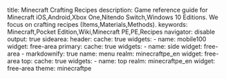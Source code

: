 title: Minecraft Crafting Recipes
description: Game reference guide for Minecraft iOS,Android,Xbox One,Nitendo Switch,Windows 10 Editions. We focus on crafting
  recipes (Items,Materials,Methods).
keywords: Minecraft,Pocket Edition,Wiki,Minecraft PE,PE,Recipes
navigator: disable
output: true
sidearea:
  header:
    cache: true
    widgets:
    - name: mobile100
      widget: free-area
  primary:
    cache: true
    widgets:
    - name: side
      widget: free-area
    - markdownify: true
      name: menu
      realm: minecraftpe_en
      widget: free-area
  top:
    cache: true
    widgets:
    - name: top
      realm: minecraftpe_en
      widget: free-area
theme: minecraftpe
